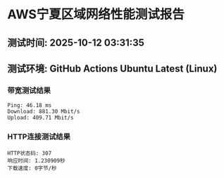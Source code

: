 # AWS宁夏区域网络性能测试报告
## 测试时间: 2025-10-12 03:31:35
## 测试环境: GitHub Actions Ubuntu Latest (Linux)

### 带宽测试结果
```
Ping: 46.18 ms
Download: 881.30 Mbit/s
Upload: 409.71 Mbit/s
```

### HTTP连接测试结果
```
HTTP状态码: 307
响应时间: 1.230909秒
下载速度: 0字节/秒
```

